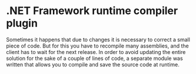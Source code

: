 # .NET Framework runtime compiler plugin
Sometimes it happens that due to changes it is necessary to correct a small piece of code. But for this you have to recompile many assemblies, and the client has to wait for the next release. In order to avoid updating the entire solution for the sake of a couple of lines of code, a separate module was written that allows you to compile and save the source code at runtime.